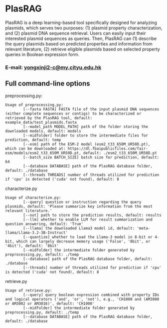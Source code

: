 # PlasRAG

PlasRAG is a deep learning-based tool specifically designed for analyzing plasmids, which serves two purposes: (1) plasmid property characterization, and (2) plasmid DNA sequence retrieval. Users can easily input their interested plasmid sequences as queries. Then, PlasRAG can (1) describe the query plasmids based on predicted properties and information from relevant literature, (2) retrieve eligible plasmids based on selected property queries in Boolean expression form.

### E-mail: yongxinji2-c@my.cityu.edu.hk



## Full command-line options
preprocessing.py:
```
Usage of preprocessing.py:
        [--fasta FASTA] FASTA file of the input plasmid DNA sequences (either complete sequences or contigs) to be characterized or retrieved by the PlasRAG tool, default: example_data/test_plasmids.fasta
        [--model_path MODEL_PATH] path of the folder storing the downloaded models, default: models
        [--midfolder] folder to store the intermediate files for prediction, default: temp
        [--esm] path of the ESM-2 model (esm2_t33_650M_UR50D.pt), which can be downloaded at: https://dl.fbaipublicfiles.com/fair-esm/models/esm2_t33_650M_UR50D.pt, default: ./esm2_t33_650M_UR50D.pt
        [--batch_size BATCH_SIZE] batch size for prediction, default: 64
        [--database DATABASE] path of the PlasRAG database folder, default: ./database
        [--threads THREADS] number of threads utilized for prediction if 'cpu' is detected ('cuda' not found), default: 8
```

characterize.py
```
Usage of characterize.py:
        [--query] question or instruction regarding the query plasmids, default: 'Please summarize key information from the most relevant literature.'
        [--out] path to store the prediction results, default: results
        [--llm] whether to enable LLM for result summarization and question answering, default: 'True'
        [--llama] the downloaded Llama3 model id, default: 'meta-llama/Llama-3.2-3B-Instruct'
        [--quantize] whether to load the Llama-3 model in 8-bit or 4-bit, which can largely decrease memory usage ('False', '8bit', or '4bit'), default: '8bit'
        [--midfolder] the intermediate folder generated by preprocessing.py, default: ./temp
        [--database] path of the PlasRAG database folder, default: ./database
        [--threads] number of threads utilized for prediction if 'cpu' is detected ('cuda' not found), default: 8
```

retrieve.py
```
Usage of retrieve.py:
        [--query] query boolean expression combined with property IDs and logical operators ('and', 'or', 'not'), e.g., 'CH1000 and (AM3000 or AM3002 or AM3016)', default: 'CH1000'
        [--midfolder] the intermediate folder generated by preprocessing.py, default: ./temp
        [--database DATABASE] path of the PlasRAG database folder, default: ./database
```

